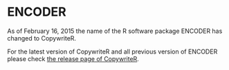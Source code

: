 # ENCODER

As of February 16, 2015 the name of the R software package ENCODER has changed
to CopywriteR. 

For the latest version of CopywriteR and all previous version of ENCODER please
check [the release page of CopywriteR](https://github.com/PeeperLab/CopywriteR/releases).
